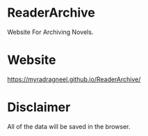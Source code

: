 # ReaderArchive

Website For Archiving Novels.

# Website

https://myradragneel.github.io/ReaderArchive/

# Disclaimer

All of the data will be saved in the browser.
